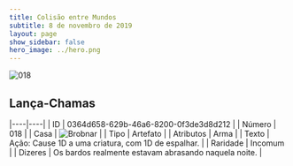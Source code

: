```yaml
---
title: Colisão entre Mundos
subtitle: 8 de novembro de 2019
layout: page
show_sidebar: false
hero_image: ../hero.png
---
```


![018](https://cdn.keyforgegame.com/media/card_front/pt/452_018_X75WGJV5G8J2_pt.png)

## Lança-Chamas

|----|----|
| ID | 0364d658-629b-46a6-8200-0f3de3d8d212 |
| Número | 018 |
| Casa | ![Brobnar](https://archonarcana.com/images/thumb/e/e0/Brobnar.png/22px-Brobnar.png "Brobnar") |
| Tipo | Artefato |
| Atributos | Arma |
| Texto | Ação: Cause 1D a uma criatura,  com 1D de espalhar. |
| Raridade | Incomum |
| Dizeres | Os bardos realmente estavam abrasando naquela noite. |
